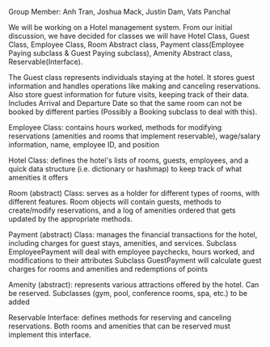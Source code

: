 Group Member: Anh Tran, Joshua Mack, Justin Dam, Vats Panchal

We will be working on a Hotel management system. From our initial discussion, we have decided for classes we will have Hotel Class, Guest Class, Employee Class, Room Abstract class, Payment class(Employee Paying subclass & Guest Paying subclass), Amenity Abstract class, Reservable(Interface).

The Guest class represents individuals staying at the hotel. It stores guest information and handles operations like making and canceling reservations. Also store guest information for future visits, keeping track of their data. Includes Arrival and Departure Date so that the same room can not be booked by different parties (Possibly a Booking subclass to deal with this). 

Employee Class: contains hours worked, methods for modifying reservations (amenities and rooms that implement reservable), wage/salary information, name, employee ID, and position

Hotel Class: defines the hotel's lists of rooms, guests, employees, and a quick data structure (i.e. dictionary or hashmap) to keep track of what amenities it offers 

Room (abstract) Class: serves as a holder for different types of rooms, with different features. Room objects will contain guests, methods to create/modify reservations, and a log of amenities ordered that gets updated by the appropriate methods.

Payment (abstract) Class: manages the financial transactions for the hotel, including charges for guest stays, amenities, and services.
Subclass EmployeePayment will deal with employee paychecks, hours worked, and modifications to their attributes
Subclass GuestPayment will calculate guest charges for rooms and amenities and redemptions of points

Amenity (abstract): represents various attractions offered by the hotel. Can be reserved.
	Subclasses (gym, pool, conference rooms, spa, etc.) to be added

Reservable Interface: defines methods for reserving and canceling reservations. Both rooms and amenities that can be reserved must implement this interface.


